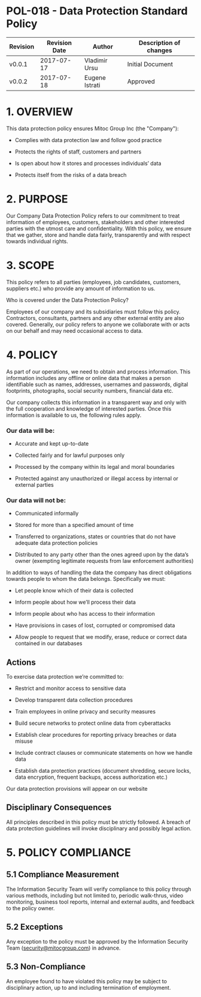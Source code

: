 # POL-018 - Data Protection Standard Policy


Revision | Revision Date | Author | Description of changes
-------- | ------------- | ------ | ----------------------
v0.0.1 | 2017-07-17 | Vladimir Ursu | Initial Document
v0.0.2 | 2017-07-18 | Eugene Istrati | Approved


# 1. OVERVIEW

This data protection policy ensures Mitoc Group Inc (the "Company"):

* Complies with data protection law and follow good practice

* Protects the rights of staff, customers and partners

* Is open about how it stores and processes individuals’ data

* Protects itself from the risks of a data breach


# 2. PURPOSE

Our Company Data Protection Policy refers to our commitment to treat information of employees, customers, stakeholders and other interested parties with the utmost care and confidentiality. With this policy, we ensure that we gather, store and handle data fairly, transparently and with respect towards individual rights.


# 3. SCOPE

This policy refers to all parties (employees, job candidates, customers, suppliers etc.) who provide any amount of information to us.

Who is covered under the Data Protection Policy?

Employees of our company and its subsidiaries must follow this policy. Contractors, consultants, partners and any other external entity are also covered. Generally, our policy refers to anyone we collaborate with or acts on our behalf and may need occasional access to data.


# 4. POLICY

As part of our operations, we need to obtain and process information. This information includes any offline or online data that makes a person identifiable such as names, addresses, usernames and passwords, digital footprints, photographs, social security numbers, financial data etc.

Our company collects this information in a transparent way and only with the full cooperation and knowledge of interested parties. Once this information is available to us, the following rules apply.

### Our data will be:

* Accurate and kept up-to-date

* Collected fairly and for lawful purposes only

* Processed by the company within its legal and moral boundaries

* Protected against any unauthorized or illegal access by internal or external parties

### Our data will not be:

* Communicated informally

* Stored for more than a specified amount of time

* Transferred to organizations, states or countries that do not have adequate data protection policies

* Distributed to any party other than the ones agreed upon by the data’s owner (exempting legitimate requests from law enforcement authorities)

In addition to ways of handling the data the company has direct obligations towards people to
whom the data belongs. Specifically we must:

* Let people know which of their data is collected

* Inform people about how we’ll process their data

* Inform people about who has access to their information

* Have provisions in cases of lost, corrupted or compromised data

* Allow people to request that we modify, erase, reduce or correct data contained in our databases


## Actions

To exercise data protection we’re committed to:

* Restrict and monitor access to sensitive data

* Develop transparent data collection procedures

* Train employees in online privacy and security measures

* Build secure networks to protect online data from cyberattacks

* Establish clear procedures for reporting privacy breaches or data misuse

* Include contract clauses or communicate statements on how we handle data

* Establish data protection practices (document shredding, secure locks, data encryption, frequent backups, access authorization etc.)

Our data protection provisions will appear on our website

## Disciplinary Consequences

All principles described in this policy must be strictly followed. A breach of data protection guidelines will invoke disciplinary and possibly legal action.


# 5. POLICY COMPLIANCE 

## 5.1	Compliance Measurement

The Information Security Team will verify compliance to this policy through various methods, including but not limited to, periodic walk-thrus, video monitoring, business tool reports, internal and external audits, and feedback to the policy owner. 

##  5.2	Exceptions

Any exception to the policy must be approved by the Information Security Team (security@mitocgroup.com) in advance.

##  5.3	Non-Compliance

An employee found to have violated this policy may be subject to disciplinary action, up to and including termination of employment. 
